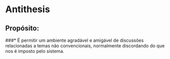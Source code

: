 # Antithesis

## Propósito:
###* É permitir um ambiente agradável e amigável de discussões relacionadas a temas não convencionais, normalmente discordando do que nos é imposto pelo sistema.
